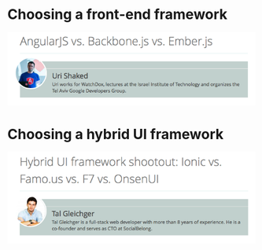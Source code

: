 <!--
{
"name" : "frameworks",
"version" : "0.0.1",
"title" : "Frameworks",
"description" : "How to choose a front-end framework and a hybrid UI framework.",
"freshnessDate" : 2014-06-01,
"license" : "All Rights Reserved"
}
-->

<!-- @section -->

# Choosing a front-end framework

[![AngularJS vs. Backbone.js vs. Ember.js](https://raw.githubusercontent.com/outlearn-content/advanced-js/master/assets/urishaked-angular-backbone-ember.png)](https://www.airpair.com/js/javascript-framework-comparison)



<!-- @section -->

# Choosing a hybrid UI framework

[![Hybrid UI framework shootout: Ionic vs. Famo.us vs. F7 vs. OnsenUI](https://raw.githubusercontent.com/outlearn-content/advanced-js/master/assets/talgleichger-ionic-famo-f7-onsenui.png)](https://www.airpair.com/ionic-framework/posts/hybrid-apps-ionic-famous-f7-onsen)
